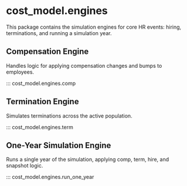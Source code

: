 # cost_model.engines

This package contains the simulation engines for core HR events: hiring, terminations, and running a simulation year.

## Compensation Engine
Handles logic for applying compensation changes and bumps to employees.

::: cost_model.engines.comp

## Termination Engine
Simulates terminations across the active population.

::: cost_model.engines.term

## One-Year Simulation Engine
Runs a single year of the simulation, applying comp, term, hire, and snapshot logic.

::: cost_model.engines.run_one_year
